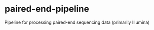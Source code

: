 paired-end-pipeline
===================

Pipeline for processing paired-end sequencing data (primarily Illumina)
